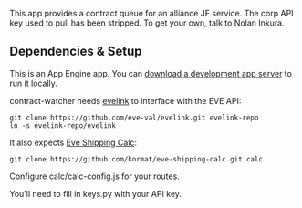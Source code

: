 This app provides a contract queue for an alliance JF service. The corp API key used to pull has been stripped. To get your own, talk to Nolan Inkura.

## Dependencies & Setup

This is an App Engine app. You can [download a development app server](https://developers.google.com/appengine/downloads#Google_App_Engine_SDK_for_Python) to run it locally.

contract-watcher needs [evelink](https://github.com/eve-val/evelink) to interface with the EVE API:

    git clone https://github.com/eve-val/evelink.git evelink-repo
    ln -s evelink-repo/evelink

It also expects [Eve Shipping Calc](https://github.com/kormat/eve-shipping-calc):

    git clone https://github.com/kormat/eve-shipping-calc.git calc

Configure calc/calc-config.js for your routes.

You'll need to fill in keys.py with your API key.
